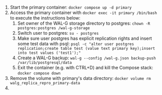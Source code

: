 1. Start the primary container: `docker compose up -d primary`
1. Access the primary container with `docker exec -it primary /bin/bash` to execute the instructions below:
    1. Set owner of the WAL-G storage directory to postgres: `chown -R postgres:postgres /wal-g-storage`
    1. Switch user to postgres: `su - postgres`
    1. Make sure user postgres has explicit replication rights and insert some test data with psql: `psql -c "alter user postgres replication;create table test (value text primary key);insert into test values ('test1');"`
    1. Create a WAL-G backup: `wal-g --config /wal-g.json backup-push /var/lib/postgresql/data`
    1. Exit the container (e.g. with CTRL+D) and kill the Compose stack: `docker compose down`
1. Remove the volume with primary's data directory: `docker volume rm walg_replica_repro_primary-data`
1. 